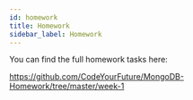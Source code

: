 ```yaml
---
id: homework
title: Homework
sidebar_label: Homework
---
```


You can find the full homework tasks here:

https://github.com/CodeYourFuture/MongoDB-Homework/tree/master/week-1
